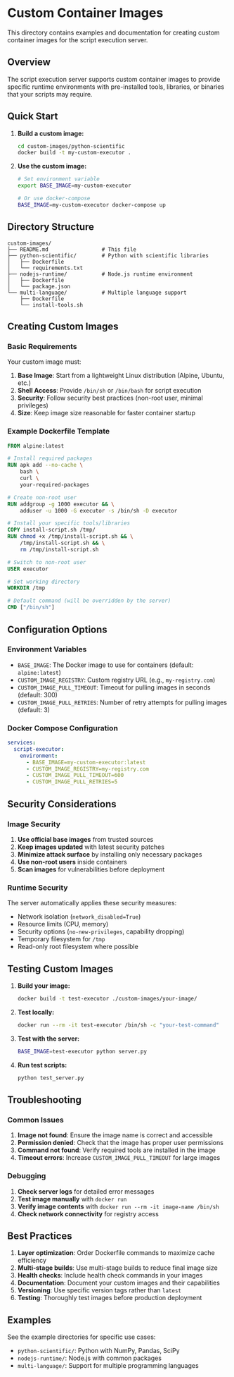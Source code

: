 # Custom Container Images

This directory contains examples and documentation for creating custom container images for the script execution server.

## Overview

The script execution server supports custom container images to provide specific runtime environments with pre-installed tools, libraries, or binaries that your scripts may require.

## Quick Start

1. **Build a custom image:**
   ```bash
   cd custom-images/python-scientific
   docker build -t my-custom-executor .
   ```

2. **Use the custom image:**
   ```bash
   # Set environment variable
   export BASE_IMAGE=my-custom-executor
   
   # Or use docker-compose
   BASE_IMAGE=my-custom-executor docker-compose up
   ```

## Directory Structure

```
custom-images/
├── README.md                 # This file
├── python-scientific/        # Python with scientific libraries
│   ├── Dockerfile
│   └── requirements.txt
├── nodejs-runtime/           # Node.js runtime environment
│   ├── Dockerfile
│   └── package.json
└── multi-language/           # Multiple language support
    ├── Dockerfile
    └── install-tools.sh
```

## Creating Custom Images

### Basic Requirements

Your custom image must:

1. **Base Image**: Start from a lightweight Linux distribution (Alpine, Ubuntu, etc.)
2. **Shell Access**: Provide `/bin/sh` or `/bin/bash` for script execution
3. **Security**: Follow security best practices (non-root user, minimal privileges)
4. **Size**: Keep image size reasonable for faster container startup

### Example Dockerfile Template

```dockerfile
FROM alpine:latest

# Install required packages
RUN apk add --no-cache \
    bash \
    curl \
    your-required-packages

# Create non-root user
RUN addgroup -g 1000 executor && \
    adduser -u 1000 -G executor -s /bin/sh -D executor

# Install your specific tools/libraries
COPY install-script.sh /tmp/
RUN chmod +x /tmp/install-script.sh && \
    /tmp/install-script.sh && \
    rm /tmp/install-script.sh

# Switch to non-root user
USER executor

# Set working directory
WORKDIR /tmp

# Default command (will be overridden by the server)
CMD ["/bin/sh"]
```

## Configuration Options

### Environment Variables

- `BASE_IMAGE`: The Docker image to use for containers (default: `alpine:latest`)
- `CUSTOM_IMAGE_REGISTRY`: Custom registry URL (e.g., `my-registry.com`)
- `CUSTOM_IMAGE_PULL_TIMEOUT`: Timeout for pulling images in seconds (default: 300)
- `CUSTOM_IMAGE_PULL_RETRIES`: Number of retry attempts for pulling images (default: 3)

### Docker Compose Configuration

```yaml
services:
  script-executor:
    environment:
      - BASE_IMAGE=my-custom-executor:latest
      - CUSTOM_IMAGE_REGISTRY=my-registry.com
      - CUSTOM_IMAGE_PULL_TIMEOUT=600
      - CUSTOM_IMAGE_PULL_RETRIES=5
```

## Security Considerations

### Image Security

1. **Use official base images** from trusted sources
2. **Keep images updated** with latest security patches
3. **Minimize attack surface** by installing only necessary packages
4. **Use non-root users** inside containers
5. **Scan images** for vulnerabilities before deployment

### Runtime Security

The server automatically applies these security measures:
- Network isolation (`network_disabled=True`)
- Resource limits (CPU, memory)
- Security options (`no-new-privileges`, capability dropping)
- Temporary filesystem for `/tmp`
- Read-only root filesystem where possible

## Testing Custom Images

1. **Build your image:**
   ```bash
   docker build -t test-executor ./custom-images/your-image/
   ```

2. **Test locally:**
   ```bash
   docker run --rm -it test-executor /bin/sh -c "your-test-command"
   ```

3. **Test with the server:**
   ```bash
   BASE_IMAGE=test-executor python server.py
   ```

4. **Run test scripts:**
   ```bash
   python test_server.py
   ```

## Troubleshooting

### Common Issues

1. **Image not found**: Ensure the image name is correct and accessible
2. **Permission denied**: Check that the image has proper user permissions
3. **Command not found**: Verify required tools are installed in the image
4. **Timeout errors**: Increase `CUSTOM_IMAGE_PULL_TIMEOUT` for large images

### Debugging

1. **Check server logs** for detailed error messages
2. **Test image manually** with `docker run`
3. **Verify image contents** with `docker run --rm -it image-name /bin/sh`
4. **Check network connectivity** for registry access

## Best Practices

1. **Layer optimization**: Order Dockerfile commands to maximize cache efficiency
2. **Multi-stage builds**: Use multi-stage builds to reduce final image size
3. **Health checks**: Include health check commands in your images
4. **Documentation**: Document your custom images and their capabilities
5. **Versioning**: Use specific version tags rather than `latest`
6. **Testing**: Thoroughly test images before production deployment

## Examples

See the example directories for specific use cases:
- `python-scientific/`: Python with NumPy, Pandas, SciPy
- `nodejs-runtime/`: Node.js with common packages
- `multi-language/`: Support for multiple programming languages
